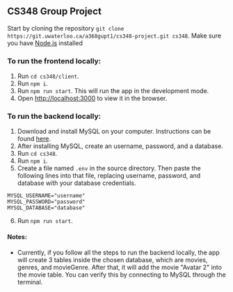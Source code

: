 ## CS348 Group Project
Start by cloning the repository `git clone https://git.uwaterloo.ca/a368gupt1/cs348-project.git cs348`. Make sure you have [Node.js](https://nodejs.org/en/download/) installed

### To run the frontend locally:
1. Run `cd cs348/client`.
2. Run `npm i`.
3. Run `npm run start`. This will run the app in the development mode.
4. Open [http://localhost:3000](http://localhost:3000) to view it in the browser.

### To run the backend locally:
1. Download and install MySQL on your computer. Instructions can be found [here](https://dev.mysql.com/doc/refman/8.0/en/installing.html).
2. After installing MySQL, create an username, password, and a database.
3. Run `cd cs348`.
4. Run `npm i`.
5. Create a file named `.env` in the source directory. Then paste the following lines into that file, replacing username, password, and database with your database credentials.
```
MYSQL_USERNAME="username"
MYSQL_PASSWORD="password"
MYSQL_DATABASE="database"
```
6. Run `npm run start`.

#### Notes:
- Currently, if you follow all the steps to run the backend locally, the app will create 3 tables inside the chosen database, which are movies, genres, and movieGenre. After that, it will add the movie "Avatar 2" into the movie table. You can verify this by connecting to MySQL through the terminal.
